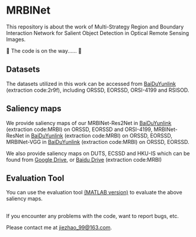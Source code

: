 # MRBINet
This repository is about the work of Multi-Strategy Region and Boundary Interaction Network for Salient Object Detection in Optical Remote Sensing Images. 

🏃 The code is on the way...... 🏃

## Datasets
The datasets utilized in this work can be accessed from [BaiDuYunlink](https://pan.baidu.com/s/1iP7KRFwkS6K4Hako1XQIgg) (extraction code:2r9f), including ORSSD, EORSSD, ORSI-4199 and RSISOD.

## Saliency maps
We provide saliency maps of our MRBINet-Res2Net in [BaiDuYunlink](https://pan.baidu.com/s/1lQ6wDX3vByzc3JnptE7diQ) (extraction code:MRBI) on ORSSD, EORSSD and ORSI-4199, MRBINet-ResNet in [BaiDuYunlink](https://pan.baidu.com/s/1ROaR-UFW89nC77rFGm4GWw) (extraction code:MRBI) on ORSSD, EORSSD, MRBINet-VGG in [BaiDuYunlink](https://pan.baidu.com/s/1j7gzwL-mw3VVbdtH0XrG5g) (extraction code:MRBI) on ORSSD, EORSSD.

We also provide saliency maps on DUTS, ECSSD and HKU-IS which can be found from [Google Drive](https://drive.google.com/file/d/1RX9txFf_lqHBv0e-k5O9mcIQpw6-r36r/view?usp=sharing), or [Baidu Drive](https://pan.baidu.com/s/1YVItg_y8dHwtRqgCafVngw) (extraction code:MRBI)
## Evaluation Tool
You can use the evaluation tool [(MATLAB version)](https://github.com/MathLee/MatlabEvaluationTools) to evaluate the above saliency maps.

##
If you encounter any problems with the code, want to report bugs, etc.

Please contact me at jiezhao_99@163.com.

